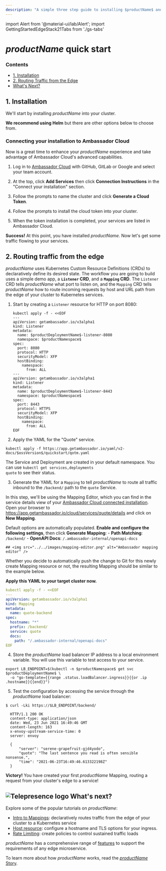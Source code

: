```yaml
---
description: "A simple three step guide to installing $productName$ and quickly get started routing traffic from the edge of your Kubernetes cluster to your services."
---
```


import Alert from '@material-ui/lab/Alert';
import GettingStartedEdgeStack21Tabs from './gs-tabs'

# $productName$ quick start

<div class="docs-article-toc">
<h3>Contents</h3>

* [1. Installation](#1-installation)
* [2. Routing Traffic from the Edge](#2-routing-traffic-from-the-edge)
* [What's Next?](#img-classos-logo-srcimageslogopng-whats-next)

</div>

## 1. Installation

We'll start by installing $productName$ into your cluster.

**We recommend using Helm** but there are other options below to choose from.

<GettingStartedEdgeStack21Tabs version="$version$" />

### Connecting your installation to Ambassador Cloud

Now is a great time to enhance your $productName$ experience and take advantage of Ambassador Cloud's advanced capabilities. 

1. Log in to [Ambassador Cloud](https://app.getambassador.io/cloud/services/) with GitHub, GitLab or Google and select your team account.

2. At the top, click **Add Services** then click **Connection Instructions** in the "Connect your installation" section.

3. Follow the prompts to name the cluster and click **Generate a Cloud Token**.

4. Follow the prompts to install the cloud token into your cluster.

5. When the token installation is completed, your services are listed in Ambassador Cloud.

<Alert severity="success"><b>Success!</b> At this point, you have installed $productName$. Now let's get some traffic flowing to your services.</Alert>

## 2. Routing traffic from the edge

$productName$ uses Kubernetes Custom Resource Definitions (CRDs) to declaratively define its desired state. The workflow you are going to build uses a simple demo app, a **`Listener` CRD**, and a **`Mapping` CRD**. The `Listener` CRD tells $productName$ what port to listen on, and the `Mapping` CRD tells $productName$ how to route incoming requests by host and URL path from the edge of your cluster to Kubernetes services.

1. Start by creating a `Listener` resource for HTTP on port 8080:

    ```
    kubectl apply -f - <<EOF
    ---
    apiVersion: getambassador.io/v3alpha1
    kind: Listener
    metadata:
      name: $productDeploymentName$-listener-8080
      namespace: $productNamespace$
    spec:
      port: 8080
      protocol: HTTP
      securityModel: XFP
      hostBinding:
        namespace:
          from: ALL
    ---
    apiVersion: getambassador.io/v3alpha1
    kind: Listener
    metadata:
      name: $productDeploymentName$-listener-8443
      namespace: $productNamespace$
    spec:
      port: 8443
      protocol: HTTPS
      securityModel: XFP
      hostBinding:
        namespace:
          from: ALL
    EOF
    ```

2. Apply the YAML for the "Quote" service.

  ```
  kubectl apply -f https://app.getambassador.io/yaml/v2-docs/$ossVersion$/quickstart/qotm.yaml
  ```

  <Alert severity="info">The Service and Deployment are created in your default namespace. You can use <code>kubectl get services,deployments quote</code> to see their status.</Alert>

3. Generate the YAML for a `Mapping` to tell $productName$ to route all traffic inbound to the `/backend/` path to the `quote` Service.

  In this step, we'll be using the Mapping Editor, which you can find in the service details view of your [Ambassador Cloud connected installation](#connecting-your-installation-to-ambassador-cloud).
  Open your browser to https://app.getambassador.io/cloud/services/quote/details and click on **New Mapping**.

  Default options are automatically populated. **Enable and configure the following settings**, then click **Generate Mapping**:
    - **Path Matching**: `/backend/`
    - **OpenAPI Docs**: `/.ambassador-internal/openapi-docs`

    ## <img src="../../images/mapping-editor.png" alt="Ambassador mapping editor" />

  Whether you decide to automatically push the change to Git for this newly create Mapping resource or not, the resulting Mapping should be similar to the example below.

  **Apply this YAML to your target cluster now.**

  ```yaml
  kubectl apply -f - <<EOF
  ---
  apiVersion: getambassador.io/v3alpha1
  kind: Mapping
  metadata:
    name: quote-backend
  spec:
    hostname: "*"
    prefix: /backend/
    service: quote
    docs:
      path: "/.ambassador-internal/openapi-docs"
  EOF
  ```

4. Store the $productName$ load balancer IP address to a local environment variable. You will use this variable to test access to your service.

  ```
  export LB_ENDPOINT=$(kubectl -n $productNamespace$ get svc  $productDeploymentName$ \
    -o "go-template={{range .status.loadBalancer.ingress}}{{or .ip .hostname}}{{end}}")
  ```

5. Test the configuration by accessing the service through the $productName$ load balancer:

  ```
  $ curl -Lki https://$LB_ENDPOINT/backend/

    HTTP/1.1 200 OK
    content-type: application/json
    date: Wed, 23 Jun 2021 16:49:46 GMT
    content-length: 163
    x-envoy-upstream-service-time: 0
    server: envoy

    {
        "server": "serene-grapefruit-gjd4yodo",
        "quote": "The last sentence you read is often sensible nonsense.",
        "time": "2021-06-23T16:49:46.613322198Z"
    }
  ```

<Alert severity="success"><b>Victory!</b> You have created your first $productName$ Mapping, routing a request from your cluster's edge to a service!</Alert>

## <img class="os-logo" src="../../images/logo.png" alt="Telepresence logo" /> What's next?

Explore some of the popular tutorials on $productName$:

* [Intro to Mappings](../../topics/using/intro-mappings/): declaratively routes traffic from
the edge of your cluster to a Kubernetes service
* [Host resource](../../topics/running/host-crd/): configure a hostname and TLS options for your ingress.
* [Rate Limiting](../../topics/using/rate-limits/rate-limits/): create policies to control sustained traffic loads

$productName$ has a comprehensive range of [features](/features/) to
support the requirements of any edge microservice.

To learn more about how $productName$ works, read the [$productName$ Story](../../about/why-ambassador).
